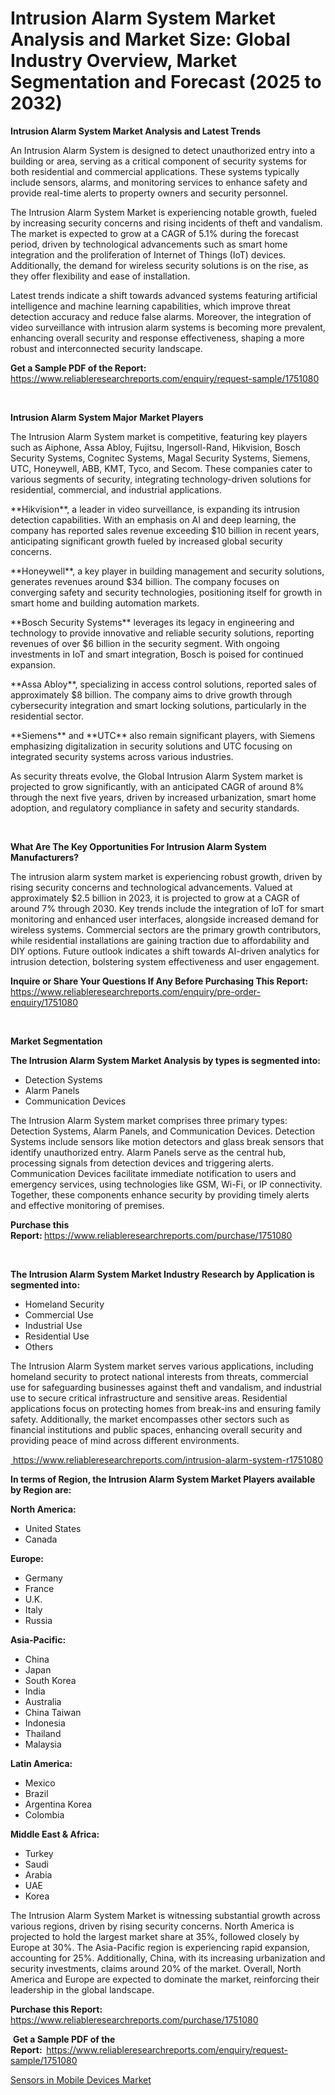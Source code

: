 <p><h1>Intrusion Alarm System Market Analysis and Market Size: Global Industry Overview, Market Segmentation and Forecast (2025 to 2032)</h1></p><p><strong>Intrusion Alarm System Market Analysis and Latest Trends</strong></p>
<p><p>An Intrusion Alarm System is designed to detect unauthorized entry into a building or area, serving as a critical component of security systems for both residential and commercial applications. These systems typically include sensors, alarms, and monitoring services to enhance safety and provide real-time alerts to property owners and security personnel.</p><p>The Intrusion Alarm System Market is experiencing notable growth, fueled by increasing security concerns and rising incidents of theft and vandalism. The market is expected to grow at a CAGR of 5.1% during the forecast period, driven by technological advancements such as smart home integration and the proliferation of Internet of Things (IoT) devices. Additionally, the demand for wireless security solutions is on the rise, as they offer flexibility and ease of installation.</p><p>Latest trends indicate a shift towards advanced systems featuring artificial intelligence and machine learning capabilities, which improve threat detection accuracy and reduce false alarms. Moreover, the integration of video surveillance with intrusion alarm systems is becoming more prevalent, enhancing overall security and response effectiveness, shaping a more robust and interconnected security landscape.</p></p>
<p><strong>Get a Sample PDF of the Report:&nbsp;</strong> <a href="https://www.reliableresearchreports.com/enquiry/request-sample/1751080?utm_campaign=3090&utm_medium=2&utm_source=Github&utm_content=ia&utm_term=06042025&utm_id=intrusion-alarm-system">https://www.reliableresearchreports.com/enquiry/request-sample/1751080</a></p>
<p>&nbsp;</p>
<p><strong>Intrusion Alarm System Major Market Players</strong></p>
<p><p>The Intrusion Alarm System market is competitive, featuring key players such as Aiphone, Assa Abloy, Fujitsu, Ingersoll-Rand, Hikvision, Bosch Security Systems, Cognitec Systems, Magal Security Systems, Siemens, UTC, Honeywell, ABB, KMT, Tyco, and Secom. These companies cater to various segments of security, integrating technology-driven solutions for residential, commercial, and industrial applications.</p><p>**Hikvision**, a leader in video surveillance, is expanding its intrusion detection capabilities. With an emphasis on AI and deep learning, the company has reported sales revenue exceeding $10 billion in recent years, anticipating significant growth fueled by increased global security concerns.</p><p>**Honeywell**, a key player in building management and security solutions, generates revenues around $34 billion. The company focuses on converging safety and security technologies, positioning itself for growth in smart home and building automation markets.</p><p>**Bosch Security Systems** leverages its legacy in engineering and technology to provide innovative and reliable security solutions, reporting revenues of over $6 billion in the security segment. With ongoing investments in IoT and smart integration, Bosch is poised for continued expansion.</p><p>**Assa Abloy**, specializing in access control solutions, reported sales of approximately $8 billion. The company aims to drive growth through cybersecurity integration and smart locking solutions, particularly in the residential sector.</p><p>**Siemens** and **UTC** also remain significant players, with Siemens emphasizing digitalization in security solutions and UTC focusing on integrated security systems across various industries.</p><p>As security threats evolve, the Global Intrusion Alarm System market is projected to grow significantly, with an anticipated CAGR of around 8% through the next five years, driven by increased urbanization, smart home adoption, and regulatory compliance in safety and security standards.</p></p>
<p>&nbsp;</p>
<p><strong>What Are The Key Opportunities For Intrusion Alarm System Manufacturers?</strong></p>
<p><p>The intrusion alarm system market is experiencing robust growth, driven by rising security concerns and technological advancements. Valued at approximately $2.5 billion in 2023, it is projected to grow at a CAGR of around 7% through 2030. Key trends include the integration of IoT for smart monitoring and enhanced user interfaces, alongside increased demand for wireless systems. Commercial sectors are the primary growth contributors, while residential installations are gaining traction due to affordability and DIY options. Future outlook indicates a shift towards AI-driven analytics for intrusion detection, bolstering system effectiveness and user engagement.</p></p>
<p><strong>Inquire or Share Your Questions If Any Before Purchasing This Report:</strong> <a href="https://www.reliableresearchreports.com/enquiry/pre-order-enquiry/1751080?utm_campaign=3090&utm_medium=2&utm_source=Github&utm_content=ia&utm_term=06042025&utm_id=intrusion-alarm-system">https://www.reliableresearchreports.com/enquiry/pre-order-enquiry/1751080</a></p>
<p>&nbsp;</p>
<p><strong>Market Segmentation</strong></p>
<p><strong>The Intrusion Alarm System Market Analysis by types is segmented into:</strong></p>
<p><ul><li>Detection Systems</li><li>Alarm Panels</li><li>Communication Devices</li></ul></p>
<p><p>The Intrusion Alarm System market comprises three primary types: Detection Systems, Alarm Panels, and Communication Devices. Detection Systems include sensors like motion detectors and glass break sensors that identify unauthorized entry. Alarm Panels serve as the central hub, processing signals from detection devices and triggering alerts. Communication Devices facilitate immediate notification to users and emergency services, using technologies like GSM, Wi-Fi, or IP connectivity. Together, these components enhance security by providing timely alerts and effective monitoring of premises.</p></p>
<p><strong>Purchase this Report:&nbsp;</strong><a href="https://www.reliableresearchreports.com/purchase/1751080?utm_campaign=3090&utm_medium=2&utm_source=Github&utm_content=ia&utm_term=06042025&utm_id=intrusion-alarm-system">https://www.reliableresearchreports.com/purchase/1751080</a></p>
<p>&nbsp;</p>
<p><strong>The Intrusion Alarm System Market Industry Research by Application is segmented into:</strong></p>
<p><ul><li>Homeland Security</li><li>Commercial Use</li><li>Industrial Use</li><li>Residential Use</li><li>Others</li></ul></p>
<p><p>The Intrusion Alarm System market serves various applications, including homeland security to protect national interests from threats, commercial use for safeguarding businesses against theft and vandalism, and industrial use to secure critical infrastructure and sensitive areas. Residential applications focus on protecting homes from break-ins and ensuring family safety. Additionally, the market encompasses other sectors such as financial institutions and public spaces, enhancing overall security and providing peace of mind across different environments.</p></p>
<p><a href="https://www.reliableresearchreports.com/intrusion-alarm-system-r1751080?utm_campaign=3090&utm_medium=2&utm_source=Github&utm_content=ia&utm_term=06042025&utm_id=intrusion-alarm-system">&nbsp;https://www.reliableresearchreports.com/intrusion-alarm-system-r1751080</a></p>
<p><strong>In terms of Region, the Intrusion Alarm System Market Players available by Region are:</strong></p>
<p>
    <p> <strong> North America: </strong>
        <ul>
            <li>United States</li>
            <li>Canada</li>
        </ul>
        </p> 
    <p> <strong> Europe: </strong>
        <ul>
            <li>Germany</li>
            <li>France</li>
            <li>U.K.</li>
            <li>Italy</li>
            <li>Russia</li>
        </ul>
        </p> 
    <p> <strong> Asia-Pacific: </strong>
        <ul>
            <li>China</li>
            <li>Japan</li>
            <li>South Korea</li>
            <li>India</li>
            <li>Australia</li>
            <li>China Taiwan</li>
            <li>Indonesia</li>
            <li>Thailand</li>
            <li>Malaysia</li>
        </ul>
        </p> 
    <p> <strong> Latin America: </strong>
        <ul>
            <li>Mexico</li>
            <li>Brazil</li>
            <li>Argentina Korea</li>
            <li>Colombia</li>
        </ul>
        </p> 
    <p> <strong> Middle East & Africa: </strong>
        <ul>
            <li>Turkey</li>
            <li>Saudi</li>
            <li>Arabia</li>
            <li>UAE</li>
            <li>Korea</li>
        </ul>
    </p>
    </p>
<p><p>The Intrusion Alarm System Market is witnessing substantial growth across various regions, driven by rising security concerns. North America is projected to hold the largest market share at 35%, followed closely by Europe at 30%. The Asia-Pacific region is experiencing rapid expansion, accounting for 25%. Additionally, China, with its increasing urbanization and security investments, claims around 20% of the market. Overall, North America and Europe are expected to dominate the market, reinforcing their leadership in the global landscape.</p></p>
<p><strong>Purchase this Report: </strong><a href="https://www.reliableresearchreports.com/purchase/1751080?utm_campaign=3090&utm_medium=2&utm_source=Github&utm_content=ia&utm_term=06042025&utm_id=intrusion-alarm-system">https://www.reliableresearchreports.com/purchase/1751080</a></p>
<p>&nbsp;<strong>Get a Sample PDF of the Report:&nbsp;&nbsp;</strong><a href="https://www.reliableresearchreports.com/enquiry/request-sample/1751080?utm_campaign=3090&utm_medium=2&utm_source=Github&utm_content=ia&utm_term=06042025&utm_id=intrusion-alarm-system">https://www.reliableresearchreports.com/enquiry/request-sample/1751080</a></p>
<p><strong></strong></p>
<p><p><a href="https://github.com/elodielamto06/Market-Research-Report-List-1/blob/main/sensors-in-mobile-devices-market.md?utm_campaign=3090&utm_medium=2&utm_source=Github&utm_content=ia&utm_term=06042025&utm_id=intrusion-alarm-system">Sensors in Mobile Devices Market</a></p></p>